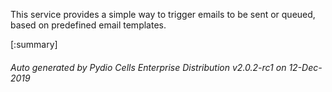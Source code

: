 






This service provides a simple way to trigger emails to be sent or queued, based on predefined email templates.

[:summary]

###### Auto generated by Pydio Cells Enterprise Distribution v2.0.2-rc1 on 12-Dec-2019
